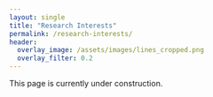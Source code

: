 ```yaml
---
layout: single
title: "Research Interests"
permalink: /research-interests/
header:
  overlay_image: /assets/images/lines_cropped.png
  overlay_filter: 0.2
---
```


This page is currently under construction.
